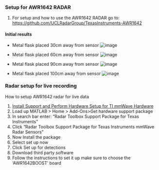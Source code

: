### Setup for AWR1642 RADAR
1. For setup and how to use the AWR1642 RADAR go to: https://github.com/UCLRadarGroup/TexasInstruments-AWR1642 


#### Initial results
* Metal flask placed 30cm away from sensor
![image](https://github.com/user-attachments/assets/49399cc0-9c2c-44ab-8b9e-fda1cb787839)


* Metal flask placed 60cm away from sensor
  ![image](https://github.com/user-attachments/assets/3ec23e15-6f81-4a2e-b404-cd8c789f010a)

* Metal flask placed 90cm away from sensor
![image](https://github.com/user-attachments/assets/8cba8ee4-6bb7-4b0d-a802-98dc43f95449)

* Metal flask placed 100cm away from sensor
 ![image](https://github.com/user-attachments/assets/02b0ef47-8508-41c7-8eec-9f2f53b53cb3)

### Radar setup for live recording
How to setup AWR1642 radar for live data
1.	[Install Support and Perform Hardware Setup for TI mmWave Hardware](https://uk.mathworks.com/help/releases/R2024b/radar/ug/install-support-for-ti-mmwave-hardware.html#mw_8ed6eefa-adc8-4d4f-863b-763aa02a6847)
2.	Load up MATLAB > Home > Add-Ons>Get hardware support package
3.	In search bar enter: “Radar Toolbox Support Package for Texas Instruments”
4.	Click “Radar Toolbox Support Package for Texas Instruments mmWave Radar Sensors”
5.	Now Install the package
6.	Select set up now
7.	Click Set up for detections
8.	Download third party software
9.	Follow the instructions to set it up make sure to choose the ‘AWR1642BOOST’ board
